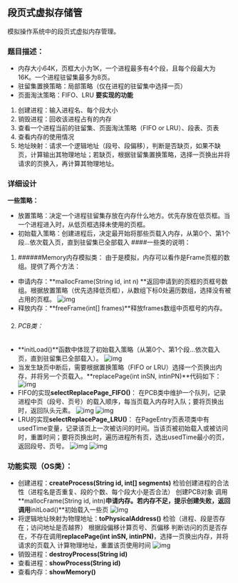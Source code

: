 ## 段页式虚拟存储管

模拟操作系统中的段页式虚拟内存管理。

### 题目描述：
* 内存大小64K，页框大小为1K，一个进程最多有4个段，且每个段最大为16K。一个进程驻留集最多为8页。
* 驻留集置换策略：局部策略（仅在进程的驻留集中选择一页）
* 页面淘汰策略：FIFO、LRU
  **要实现的功能**
1. 创建进程：输入进程名、每个段大小
2. 销毁进程：回收该进程占有的内存
3. 查看一个进程当前的驻留集、页面淘汰策略（FIFO or LRU）、段表、页表
4. 查看内存的使用情况
5. 地址映射：请求一个逻辑地址（段号、段偏移），判断是否缺页，如果不缺页，计算输出其物理地址；若缺页，根据驻留集置换策略，选择一页换出并将请求的页换入，再计算其物理地址。

### 详细设计

**一些策略：**
* 放置策略：决定一个进程驻留集存放在内存什么地方。优先存放在低页框。当一个进程进入时，从低页框选择未使用的页框。
* 初始载入策略：创建进程后，决定最开始将那些页载入内存，从第0个、第1个段...依次载入页，直到驻留集已全部载入
####一些类的说明：
1. ######Memory内存模拟类：
  由于是模拟，内存可以看作是Frame页框的数组。提供了两个方法：
* 申请内存：**mallocFrame(String id, int n) **返回申请到的页框的页框号数组。根据放置策略（优先选择低页框），从数组下标0处遍历数组，选择没有被占用的页框。
  ![img](file:///C:\Users\ADMINI~1.凯\AppData\Local\Temp\msohtmlclip1\01\clip_image002.jpg)
* 释放内存：**freeFrame(int[] frames)**释放frames数组中页框号的内存。
2. ###### PCB类：
* **initLoad()**函数中体现了初始载入策略（从第0个、第1个段...依次载入页，直到驻留集已全部载入）。
  ![img](file:///C:\Users\ADMINI~1.凯\AppData\Local\Temp\msohtmlclip1\01\clip_image004.jpg)
* 当发生缺页中断后，需要根据置换策略（FIFO or LRU）选择一个页换出内存，并将另一个页载入。**replacePage(int inSN, intinPN)**代码如下：
  ![img](file:///C:\Users\ADMINI~1.凯\AppData\Local\Temp\msohtmlclip1\01\clip_image006.jpg)
* FIFO的实现**selectReplacePage_FIFO()**：
  在PCB类中维护一个队列，记录进程中页（段号、页号）的载入顺序，每当页载入内存时入队；要将页换出时，返回队头元素。
  ![img](file:///C:\Users\ADMINI~1.凯\AppData\Local\Temp\msohtmlclip1\01\clip_image008.jpg)
  ![img](file:///C:\Users\ADMINI~1.凯\AppData\Local\Temp\msohtmlclip1\01\clip_image010.jpg)
* LRU的实现**selectReplacePage_LRU()**：
  在PageEntry页表项类中有usedTime变量，记录该页上一次被访问的时间。当该页被初始载入或被访问时，重置时间；要将页换出时，遍历进程所有页，选出usedTime最小的页，返回段号、页号。
  ![img](file:///C:\Users\ADMINI~1.凯\AppData\Local\Temp\msohtmlclip1\01\clip_image012.jpg)
  ![img](file:///C:\Users\ADMINI~1.凯\AppData\Local\Temp\msohtmlclip1\01\clip_image014.jpg)

### 功能实现（OS类）：

* 创建进程：**createProcess(String id, int[] segments)**
  检验创建进程的合法性（进程名是否重复、段的个数、每个段大小是否合法）
  创建PCB对象
  调用**mallocFrame(String id, intn)**申请内存。若内存不足，提示创建失败，返回
  调用**initLoad()**初始载入一些页
  ![img](file:///C:\Users\ADMINI~1.凯\AppData\Local\Temp\msohtmlclip1\01\clip_image016.jpg)
* 将逻辑地址映射为物理地址：**toPhysicalAddress()**
  检验（进程、段是否存在；访问地址是否越界）
  根据段偏移计算页号、页偏移
  判断访问的页是否存在，不存在调用**replacePage(int inSN, intinPN)**，选择一页换出内存，并将请求的页载入
  计算物理地址，重置该页使用时间
  ![img](file:///C:\Users\ADMINI~1.凯\AppData\Local\Temp\msohtmlclip1\01\clip_image018.jpg)
* 销毁进程：**destroyProcess(String id)**
* 查看进程：**showProcess(String id)**
* 查看内存：**showMemory()**
